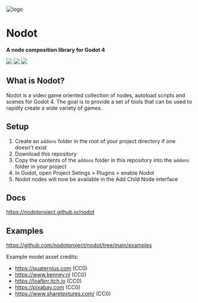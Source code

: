 ![logo](logo.png)

# Nodot

**A node composition library for Godot 4**

[![](https://dcbadge.vercel.app/api/server/Rx9CZX4sjG)](https://discord.gg/Rx9CZX4sjG)
[![](https://img.shields.io/mastodon/follow/110106863700290562?domain=https%3A%2F%2Fmastodon.gamedev.place&label=MASTODON&style=for-the-badge)](https://mastodon.gamedev.place/@krazyjakee)
[![](https://img.shields.io/youtube/channel/subscribers/UColWkNMgHseKyU7D1QGeoyQ?label=YOUTUBE&style=for-the-badge)](https://www.youtube.com/@GodotNodot)

## What is Nodot?

Nodot is a video game oriented collection of nodes, autoload scripts and scenes for Godot 4. The goal is to provide a set of tools that can be used to rapidly create a wide variety of games.

## Setup

1. Create an `addons` folder in the root of your project directory if one doesn't exist
1. Download this repository
1. Copy the contents of the `addons` folder in this repository into the `addons` folder in your project
1. In Godot, open Project Setings > Plugins > enable Nodot
1. Nodot nodes will now be available in the Add Child Node interface

## Docs

https://nodotproject.github.io/nodot

## Examples

https://github.com/nodotproject/nodot/tree/main/examples

Example model asset credits:
- https://quaternius.com (CC0)
- https://www.kenney.nl (CC0)
- https://loafbrr.itch.io (CC0)
- https://pixabay.com (CC0)
- https://www.sharetextures.com/ (CC0)